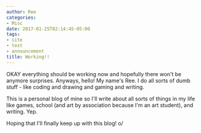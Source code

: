 ```yaml
---
author: Ree
categories:
- Misc
date: 2017-01-25T02:14:45-05:00
tags:
- site
- test
- announcement
title: Working!!
---
```


OKAY everything should be working now and hopefully there won't be anymore surprises. Anyways, hello! My name's Ree. I do all sorts of dumb stuff - like coding and drawing and gaming and writing.

This is a personal blog of mine so I'll write about all sorts of things in my life like games, school (and art by association because I'm an art student), and writing. Yep.

Hoping that I'll finally keep up with this blog! o/
